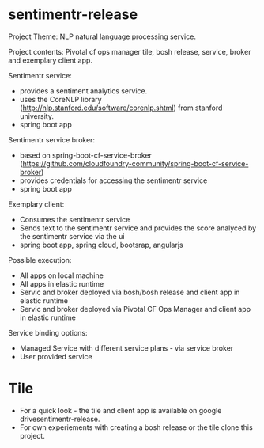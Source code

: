# sentimentr-release
Project Theme: NLP natural language processing service.

Project contents: Pivotal cf ops manager tile, bosh release, service, broker and exemplary client app. 
 
Sentimentr service: 
- provides a sentiment analytics service.
- uses the CoreNLP library (http://nlp.stanford.edu/software/corenlp.shtml) from stanford university.
- spring boot app

Sentimentr service broker:
- based on spring-boot-cf-service-broker (https://github.com/cloudfoundry-community/spring-boot-cf-service-broker)
- provides credentials for accessing the sentimentr service
- spring boot app

Exemplary client:
- Consumes the sentimentr service
- Sends text to the sentimentr service and provides the score analyced by the sentimentr service via the ui
- spring boot app, spring cloud, bootsrap, angularjs

Possible execution:
- All apps on local machine
- All apps in elastic runtime
- Servic and broker deployed via bosh/bosh release and client app in elastic runtime 
- Servic and broker deployed via Pivotal CF Ops Manager and client app in elastic runtime 

Service binding options:
- Managed Service with different service plans - via service broker
- User provided service 

# Tile
- For a quick look - the tile and client app is available on google drivesentimentr-release.
- For own experiements with creating a bosh release or the tile clone this project.

